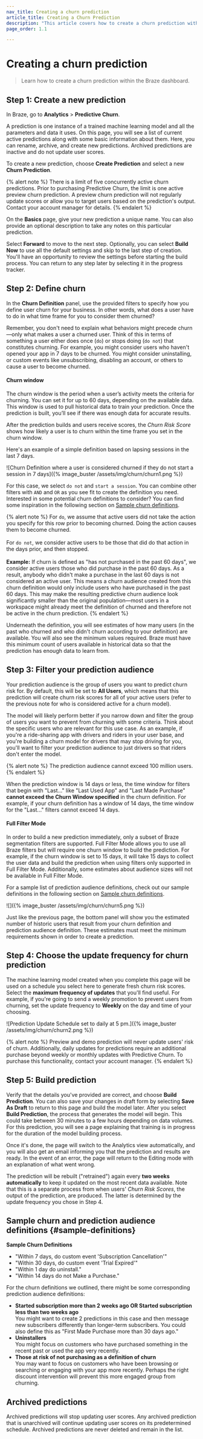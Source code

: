 ```yaml
---
nav_title: Creating a churn prediction
article_title: Creating a Churn Prediction
description: "This article covers how to create a churn prediction within the Braze dashboard."
page_order: 1.1

---
```


# Creating a churn prediction

> Learn how to create a churn prediction within the Braze dashboard.

## Step 1: Create a new prediction

In Braze, go to **Analytics** > **Predictive Churn**.

A prediction is one instance of a trained machine learning model and all the parameters and data it uses. On this page, you will see a list of current active predictions along with some basic information about them. Here, you can rename, archive, and create new predictions. Archived predictions are inactive and do not update user scores. 

To create a new prediction, choose **Create Prediction** and select a new **Churn Prediction**.

{% alert note %}
There is a limit of five concurrently active churn predictions. Prior to purchasing Predictive Churn, the limit is one active preview churn prediction. A preview churn prediction will not regularly update scores or allow you to target users based on the prediction's output. Contact your account manager for details.
{% endalert %}

On the **Basics** page, give your new prediction a unique name. You can also provide an optional description to take any notes on this particular prediction.

Select **Forward** to move to the next step. Optionally, you can select **Build Now** to use all the default settings and skip to the last step of creation. You'll have an opportunity to review the settings before starting the build process. You can return to any step later by selecting it in the progress tracker.

## Step 2: Define churn

In the **Churn Definition** panel, use the provided filters to specify how you define user churn for your business. In other words, what does a user have to do in what time frame for you to consider them churned?

Remember, you don't need to explain what behaviors might precede churn—only what makes a user a churned user. Think of this in terms of something a user either does once (`do`) or stops doing (`do not`) that constitutes churning. For example, you might consider users who haven't opened your app in 7 days to be churned. You might consider uninstalling, or custom events like unsubscribing, disabling an account, or others to cause a user to become churned. 

#### Churn window

The churn window is the period when a user’s activity meets the criteria for churning. You can set it for up to 60 days, depending on the available data. This window is used to pull historical data to train your prediction. Once the prediction is built, you’ll see if there was enough data for accurate results.

After the prediction builds and users receive scores, the _Churn Risk Score_ shows how likely a user is to churn within the time frame you set in the churn window. 

Here's an example of a simple definition based on lapsing sessions in the last 7 days.

![Churn Definition where a user is considered churned if they do not start a session in 7 days]({% image_buster /assets/img/churn/churn1.png %})

For this case, we select `do not` and `start a session`. You can combine other filters with `AND` and `OR` as you see fit to create the definition you need. Interested in some potential churn definitions to consider? You can find some inspiration in the following section on [Sample churn definitions](#sample-definitions).

{% alert note %}
For `do`, we assume that active users did not take the action you specify for this row prior to becoming churned. Doing the action causes them to become churned. <br><br>For `do not`, we consider active users to be those that did do that action in the days prior, and then stopped. <br><br>**Example:** If churn is defined as "has not purchased in the past 60 days", we consider active users those who did purchase in the past 60 days. As a result, anybody who didn't make a purchase in the last 60 days is not considered an active user. This means a churn audience created from this churn definition would only include users who have purchased in the past 60 days. This may make the resulting predictive churn audience look significantly smaller than the original population—most users in a workspace might already meet the definition of churned and therefore not be active in the churn prediction.
{% endalert %}

Underneath the definition, you will see estimates of how many users (in the past who churned and who didn't churn according to your definition) are available. You will also see the minimum values required. Braze must have this minimum count of users available in historical data so that the prediction has enough data to learn from.

## Step 3: Filter your prediction audience

Your prediction audience is the group of users you want to predict churn risk for. By default, this will be set to **All Users**, which means that this prediction will create churn risk scores for all of your active users (refer to the previous note for who is considered active for a churn model).

The model will likely perform better if you narrow down and filter the group of users you want to prevent from churning with some criteria. Think about the specific users who are relevant for this use case. As an example, if you're a ride-sharing app with drivers and riders in your user base, and you're building a churn model for drivers that may stop driving for you, you'll want to filter your prediction audience to just drivers so that riders don't enter the model.

{% alert note %}
The prediction audience cannot exceed 100 million users.
{% endalert %}

When the prediction window is 14 days or less, the time window for filters that begin with "Last..." like "Last Used App" and "Last Made Purchase" **cannot exceed the Churn Window specified** in the churn definition. For example, if your churn definition has a window of 14 days, the time window for the "Last..." filters cannot exceed 14 days.

#### Full Filter Mode

In order to build a new prediction immediately, only a subset of Braze segmentation filters are supported. Full Filter Mode allows you to use all Braze filters but will require one churn window to build the prediction. For example, if the churn window is set to 15 days, it will take 15 days to collect the user data and build the prediction when using filters only supported in Full Filter Mode. Additionally, some estimates about audience sizes will not be available in Full Filter Mode.

For a sample list of prediction audience definitions, check out our sample definitions in the following section on [Sample churn definitions](#sample-definitions).

![]({% image_buster /assets/img/churn/churn5.png %})

Just like the previous page, the bottom panel will show you the estimated number of historic users that result from your churn definition and prediction audience definition. These estimates must meet the minimum requirements shown in order to create a prediction.

## Step 4: Choose the update frequency for churn prediction

The machine learning model created when you complete this page will be used on a schedule you select here to generate fresh churn risk scores. Select the **maximum frequency of updates** that you'll find useful. For example, if you're going to send a weekly promotion to prevent users from churning, set the update frequency to **Weekly** on the day and time of your choosing. 

![Prediction Update Schedule set to daily at 5 pm.]({% image_buster /assets/img/churn/churn2.png %})

{% alert note %}
Preview and demo prediction will never update users' risk of churn. Additionally, daily updates for predictions require an additional purchase beyond weekly or monthly updates with Predictive Churn. To purchase this functionality, contact your account manager. 
{% endalert %}

## Step 5: Build prediction

Verify that the details you've provided are correct, and choose **Build Prediction**. You can also save your changes in draft form by selecting **Save As Draft** to return to this page and build the model later. After you select **Build Prediction**, the process that generates the model will begin. This could take between 30 minutes to a few hours depending on data volumes. For this prediction, you will see a page explaining that training is in progress for the duration of the model building process.

Once it's done, the page will switch to the Analytics view automatically, and you will also get an email informing you that the prediction and results are ready. In the event of an error, the page will return to the Editing mode with an explanation of what went wrong.

The prediction will be rebuilt ("retrained") again every **two weeks automatically** to keep it updated on the most recent data available. Note that this is a separate process from when users' _Churn Risk Scores_, the output of the prediction, are produced. The latter is determined by the update frequency you chose in Step 4.

## Sample churn and prediction audience definitions {#sample-definitions}

**Sample Churn Definitions**<br>
- "Within 7 days, do custom event 'Subscription Cancellation'"<br>
- "Within 30 days, do custom event 'Trial Expired'"<br>
- "Within 1 day do uninstall." <br>
- "Within 14 days do not Make a Purchase." <br>

For the churn definitions we outlined, there might be some corresponding prediction audience definitions:<br>
- **Started subscription more than 2 weeks ago OR Started subscription less than two weeks ago**<br>You might want to create 2 predictions in this case and then message new subscribers differently than longer-term subscribers. You could also define this as "First Made Purchase more than 30 days ago."<br>
- **Uninstallers**<br>You might focus on customers who have purchased something in the recent past or used the app very recently.<br>
- **Those at risk of not purchasing as a definition of churn**<br>You may want to focus on customers who have been browsing or searching or engaging with your app more recently. Perhaps the right discount intervention will prevent this more engaged group from churning.

## Archived predictions

Archived predictions will stop updating user scores. Any archived prediction that is unarchived will continue updating user scores on its predetermined schedule. Archived predictions are never deleted and remain in the list.


